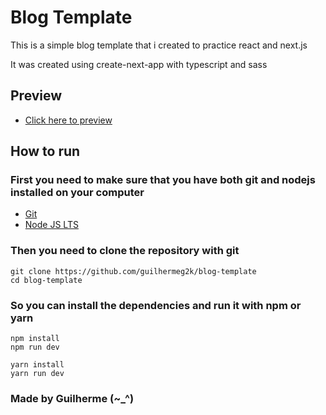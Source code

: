 # Blog Template

This is a simple blog template that i created to practice react and next.js

It was created using create-next-app with typescript and sass

## Preview

- [Click here to preview](https://blog-template-guilhermeg2k.vercel.app/)

## How to run

### First you need to make sure that you have both git and nodejs installed on your computer

- [Git](https://git-scm.com/downloads)
- [Node JS LTS](https://nodejs.org/en/download/)

### Then you need to clone the repository with git

```
git clone https://github.com/guilhermeg2k/blog-template
cd blog-template
```

### So you can install the dependencies and run it with npm or yarn

```
npm install
npm run dev
```

```
yarn install
yarn run dev
```

### Made by Guilherme (~\_^)
